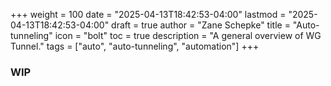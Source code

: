 +++
weight = 100
date = "2025-04-13T18:42:53-04:00"
lastmod = "2025-04-13T18:42:53-04:00"
draft = true
author = "Zane Schepke"
title = "Auto-tunneling"
icon = "bolt"
toc = true
description = "A general overview of WG Tunnel."
tags = ["auto", "auto-tunneling", "automation"]
+++

### WIP
